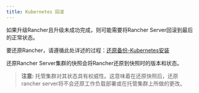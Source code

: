 ```yaml
---
title: Kubernetes 回滚
---
```


如果升级Rancher且升级未成功完成，则可能需要将Rancher Server回滚到最后的正常状态。

要还原Rancher，请遵循此处详述的过程：[还原备份-Kubernetes安装](/docs/backups/restorations/ha-restoration)

还原Rancher Server集群的快照会将Rancher还原到快照时的版本和状态。

> **注意:** 托管集群对其状态具有权威性。这意味着在还原快照后，还原rancher server将不会还原工作负载部署或在托管集群上所做的更改。
